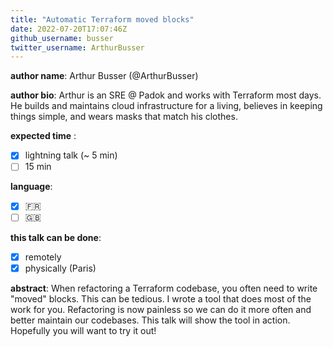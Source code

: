 ```yaml
---
title: "Automatic Terraform moved blocks"
date: 2022-07-20T17:07:46Z
github_username: busser
twitter_username: ArthurBusser
---
```

__author name__:
Arthur Busser (@ArthurBusser)

__author bio__:
Arthur is an SRE @ Padok and works with Terraform most days. He builds and maintains cloud infrastructure for a living, believes in keeping things simple, and wears masks that match his clothes.

__expected time__ :

- [x] lightning talk (~ 5 min)
- [ ] 15 min

__language__:

- [x] :fr:
- [ ] :uk:

**this talk can be done**:
- [x] remotely
- [x] physically <!-- SRE France meetups are hosted in various locations (Bordeaux, Paris, Lyon, etc.) - please let us know where you'll be available) --> (Paris)

__abstract__:
When refactoring a Terraform codebase, you often need to write "moved" blocks. This can be tedious. I wrote a tool that does most of the work for you. Refactoring is now painless so we can do it more often and better maintain our codebases. This talk will show the tool in action. Hopefully you will want to try it out!

